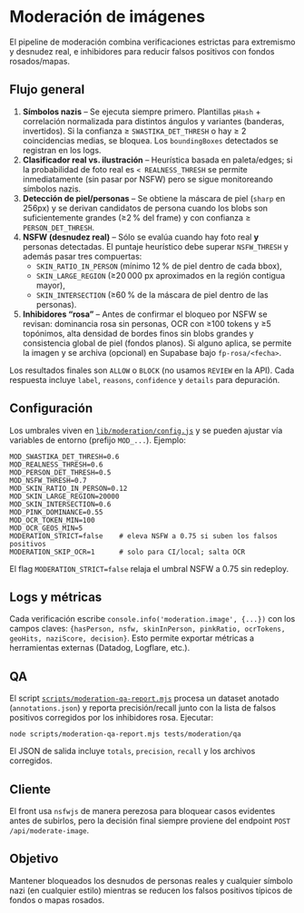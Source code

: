# Moderación de imágenes

El pipeline de moderación combina verificaciones estrictas para extremismo y desnudez real, e inhibidores para reducir falsos positivos con fondos rosados/mapas.

## Flujo general

1. **Símbolos nazis** – Se ejecuta siempre primero. Plantillas `pHash` + correlación normalizada para distintos ángulos y variantes (banderas, invertidos). Si la confianza ≥ `SWASTIKA_DET_THRESH` o hay ≥ 2 coincidencias medias, se bloquea. Los `boundingBoxes` detectados se registran en los logs.
2. **Clasificador real vs. ilustración** – Heurística basada en paleta/edges; si la probabilidad de foto real es `< REALNESS_THRESH` se permite inmediatamente (sin pasar por NSFW) pero se sigue monitoreando símbolos nazis.
3. **Detección de piel/personas** – Se obtiene la máscara de piel (`sharp` en 256px) y se derivan candidatos de persona cuando los blobs son suficientemente grandes (≥2 % del frame) y con confianza ≥ `PERSON_DET_THRESH`.
4. **NSFW (desnudez real)** – Sólo se evalúa cuando hay foto real **y** personas detectadas. El puntaje heurístico debe superar `NSFW_THRESH` y además pasar tres compuertas:
   - `SKIN_RATIO_IN_PERSON` (mínimo 12 % de piel dentro de cada bbox),
   - `SKIN_LARGE_REGION` (≥20 000 px aproximados en la región contigua mayor),
   - `SKIN_INTERSECTION` (≥60 % de la máscara de piel dentro de las personas).
5. **Inhibidores “rosa”** – Antes de confirmar el bloqueo por NSFW se revisan: dominancia rosa sin personas, OCR con ≥100 tokens y ≥5 topónimos, alta densidad de bordes finos sin blobs grandes y consistencia global de piel (fondos planos). Si alguno aplica, se permite la imagen y se archiva (opcional) en Supabase bajo `fp-rosa/<fecha>`.

Los resultados finales son `ALLOW` o `BLOCK` (no usamos `REVIEW` en la API). Cada respuesta incluye `label`, `reasons`, `confidence` y `details` para depuración.

## Configuración

Los umbrales viven en [`lib/moderation/config.js`](../lib/moderation/config.js) y se pueden ajustar vía variables de entorno (prefijo `MOD_...`). Ejemplo:

```
MOD_SWASTIKA_DET_THRESH=0.6
MOD_REALNESS_THRESH=0.6
MOD_PERSON_DET_THRESH=0.5
MOD_NSFW_THRESH=0.7
MOD_SKIN_RATIO_IN_PERSON=0.12
MOD_SKIN_LARGE_REGION=20000
MOD_SKIN_INTERSECTION=0.6
MOD_PINK_DOMINANCE=0.55
MOD_OCR_TOKEN_MIN=100
MOD_OCR_GEOS_MIN=5
MODERATION_STRICT=false    # eleva NSFW a 0.75 si suben los falsos positivos
MODERATION_SKIP_OCR=1      # solo para CI/local; salta OCR
```

El flag `MODERATION_STRICT=false` relaja el umbral NSFW a 0.75 sin redeploy.

## Logs y métricas

Cada verificación escribe `console.info('moderation.image', {...})` con los campos claves: `{hasPerson, nsfw, skinInPerson, pinkRatio, ocrTokens, geoHits, naziScore, decision}`. Esto permite exportar métricas a herramientas externas (Datadog, Logflare, etc.).

## QA

El script [`scripts/moderation-qa-report.mjs`](../scripts/moderation-qa-report.mjs) procesa un dataset anotado (`annotations.json`) y reporta precisión/recall junto con la lista de falsos positivos corregidos por los inhibidores rosa. Ejecutar:

```
node scripts/moderation-qa-report.mjs tests/moderation/qa
```

El JSON de salida incluye `totals`, `precision`, `recall` y los archivos corregidos.

## Cliente

El front usa `nsfwjs` de manera perezosa para bloquear casos evidentes antes de subirlos, pero la decisión final siempre proviene del endpoint `POST /api/moderate-image`.

## Objetivo

Mantener bloqueados los desnudos de personas reales y cualquier símbolo nazi (en cualquier estilo) mientras se reducen los falsos positivos típicos de fondos o mapas rosados.
